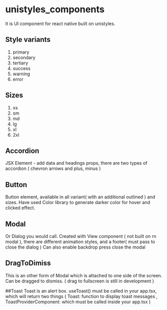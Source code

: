 # unistyles_components
It is UI component for react native built on unistyles. 

## Style variants
1. primary
2. secondary
3. tertiary
4. success
5. warning
6. error

## Sizes
1. xs
2. sm
3. md
4. lg
5. xl
6. 2xl
   
## Accordion
JSX Element - add data and headings props, there are two types of accordion ( chevron arrows and plus, minus ) 

## Button
Button element, available in all variant( with an additional outlined ) and sizes. Have used Color library to generate darker color for hover and clicked effect. 

## Modal
Or Dialog you would call. Created with View component ( not built on rn modal ), there are different animation styles, and a footer( must pass to close the dialog )
Can also enable backdrop press close the modal

## DragToDimiss
This is an other form of Modal which is attached to one side of the screen. Can be dragged to dismiss. ( drag to fullscreen is still in development ) 

##Toast
Toast is an alert box. useToast() must be called in your app.tsx, which will return two things ( Toast: function to display toast messages , ToastProviderComponent: which must be called inside your app.tsx ) 
